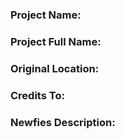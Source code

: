 # <PROJECT NAME HERE>

### Project Name:
### Project Full Name:
### Original Location:
### Credits To:
### Newfies Description: 